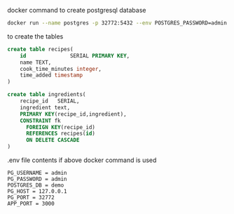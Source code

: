 docker command to create postgresql database
```bash
docker run --name postgres -p 32772:5432 --env POSTGRES_PASSWORD=admin --env POSTGRES_USER=admin --env POSTGRES_DB=demo postgres
```

to create the tables
```sql
create table recipes(
    id              SERIAL PRIMARY KEY,
    name TEXT,
    cook_time_minutes integer,
    time_added timestamp
)
```
```sql
create table ingredients(
    recipe_id   SERIAL,
    ingredient text,
    PRIMARY KEY(recipe_id,ingredient),
    CONSTRAINT fk
      FOREIGN KEY(recipe_id)
	  REFERENCES recipes(id)
      ON DELETE CASCADE
)
```

.env file contents if above docker command is used
```
PG_USERNAME = admin
PG_PASSWORD = admin
POSTGRES_DB = demo
PG_HOST = 127.0.0.1
PG_PORT = 32772
APP_PORT = 3000
```

